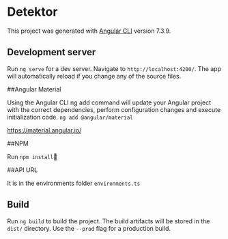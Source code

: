 # Detektor

This project was generated with [Angular CLI](https://github.com/angular/angular-cli) version 7.3.9.

## Development server

Run `ng serve` for a dev server. Navigate to `http://localhost:4200/`. The app will automatically reload if you change any of the source files.

##Angular Material

Using the Angular CLI ng add command will update your Angular project with the correct dependencies, perform configuration changes and execute initialization code.
`ng add @angular/material`

https://material.angular.io/

##NPM

Run `npm install` 

##API URL

It is in the environments folder `environments.ts`

## Build

Run `ng build` to build the project. The build artifacts will be stored in the `dist/` directory. Use the `--prod` flag for a production build.

